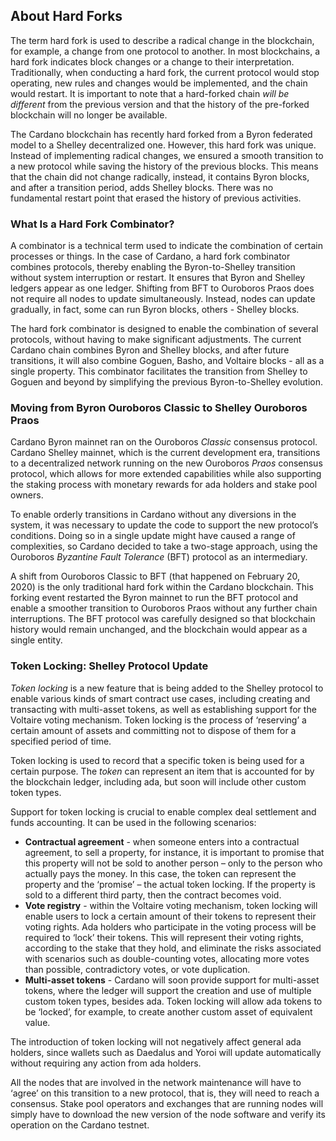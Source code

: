 ## About Hard Forks

The term hard fork is used to describe a radical change in the blockchain, for example, a change from one protocol to another. In most blockchains, a hard fork indicates block changes or a change to their interpretation. Traditionally, when conducting a hard fork, the current protocol would stop operating, new rules and changes would be implemented, and the chain would restart. It is important to note that a hard-forked chain *will be different* from the previous version and that the history of the pre-forked blockchain will no longer be available.

The Cardano blockchain has recently hard forked from a Byron federated model to a Shelley decentralized one. However, this hard fork was unique. Instead of implementing radical changes, we ensured a smooth transition to a new protocol while saving the history of the previous blocks. This means that the chain did not change radically, instead, it contains Byron blocks, and after a transition period, adds Shelley blocks. There was no fundamental restart point that erased the history of previous activities.

### What Is a Hard Fork Combinator?

A combinator is a technical term used to indicate the combination of certain processes or things. In the case of Cardano, a hard fork combinator combines protocols, thereby enabling the Byron-to-Shelley transition without system interruption or restart. It ensures that Byron and Shelley ledgers appear as one ledger. Shifting from BFT to Ouroboros Praos does not require all nodes to update simultaneously. Instead, nodes can update gradually, in fact, some can run Byron blocks, others - Shelley blocks.

The hard fork combinator is designed to enable the combination of several protocols, without having to make significant adjustments. The current Cardano chain combines Byron and Shelley blocks, and after future transitions, it will also combine Goguen, Basho, and Voltaire blocks - all as a single property.  This combinator facilitates the transition from Shelley to Goguen and beyond by simplifying the previous Byron-to-Shelley evolution.

### Moving from Byron Ouroboros Classic to Shelley Ouroboros Praos

Cardano Byron mainnet ran on the Ouroboros *Classic* consensus protocol. Cardano Shelley mainnet, which is the current development era, transitions to a decentralized network running on the new Ouroboros *Praos* consensus protocol, which allows for more extended capabilities while also supporting the staking process with monetary rewards for ada holders and stake pool owners.

To enable orderly transitions in Cardano without any diversions in the system, it was necessary to update the code to support the new protocol’s conditions. Doing so in a single update might have caused a range of complexities, so Cardano decided to take a two-stage approach, using the Ouroboros *Byzantine Fault Tolerance* (BFT) protocol as an intermediary.

A shift from Ouroboros Classic to BFT (that happened on February 20, 2020)  is the only traditional hard fork within the Cardano blockchain. This forking event restarted the Byron mainnet to run the BFT protocol and enable a smoother transition to Ouroboros Praos without any further chain interruptions. The BFT protocol was carefully designed so that blockchain history would remain unchanged, and the blockchain would appear as a single entity. 

### Token Locking: Shelley Protocol Update

*Token locking* is a new feature that is being added to the Shelley protocol to enable various kinds of smart contract use cases, including creating and transacting with multi-asset tokens, as well as establishing support for the Voltaire voting mechanism. Token locking is the process of ‘reserving’ a certain amount of assets and committing not to dispose of them for a specified period of time. 

Token locking is used to record that a specific token is being used for a certain purpose. The *token* can represent an item that is accounted for by the blockchain ledger, including ada, but soon will include other custom token types.

Support for token locking is crucial to enable complex deal settlement and funds accounting. It can be used in the following scenarios:

+ **Contractual agreement** - when someone enters into a contractual agreement, to sell a property, for instance, it is important to promise that this property will not be sold to another person – only to the person who actually pays the money. In this case, the token can represent the property and the ‘promise’ – the actual token locking. If the property is sold to a different third party, then the contract becomes void. 
+ **Vote registry** - within the Voltaire voting mechanism, token locking will enable users to lock a certain amount of their tokens to represent their voting rights. Ada holders who participate in the voting process will be required to ‘lock’ their tokens. This will represent their voting rights, according to the stake that they hold, and eliminate the risks associated with scenarios such as double-counting votes, allocating more votes than possible, contradictory votes, or vote duplication. 
+ **Multi-asset tokens** - Cardano will soon provide support for multi-asset tokens, where the ledger will support the creation and use of multiple custom token types, besides ada. Token locking will allow ada tokens to be ‘locked’, for example, to create another custom asset of equivalent value. 

The introduction of token locking will not negatively affect general ada holders, since wallets such as Daedalus and Yoroi will update automatically without requiring any action from ada holders.

All the nodes that are involved in the network maintenance will have to ‘agree’ on this transition to a new protocol, that is, they will need to reach a consensus. Stake pool operators and exchanges that are running nodes will simply have to download the new version of the node software and verify its operation on the Cardano testnet. 




